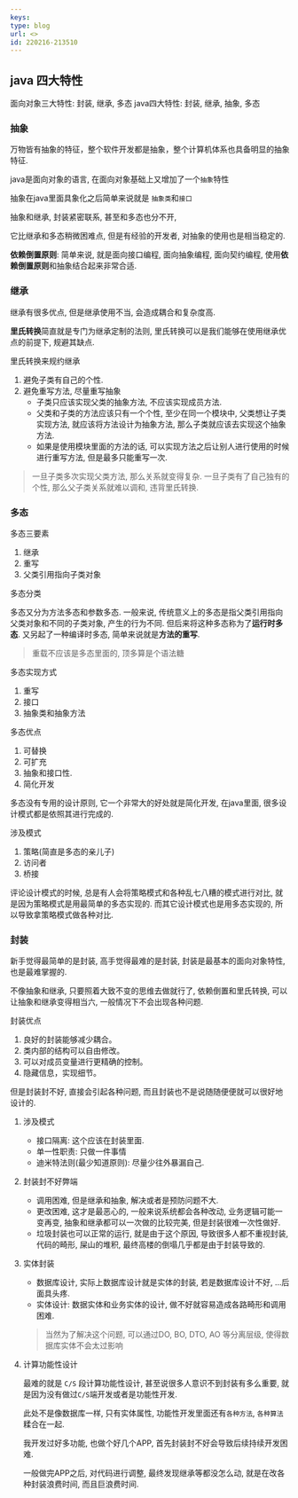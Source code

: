 ```yaml
---
keys: 
type: blog
url: <>
id: 220216-213510
---
```


## java 四大特性

面向对象三大特性: 封装, 继承, 多态
java四大特性: 封装, 继承, 抽象, 多态

### 抽象

万物皆有抽象的特征，整个软件开发都是抽象，整个计算机体系也具备明显的抽象特征.

java是面向对象的语言, 在面向对象基础上又增加了一个`抽象`特性

抽象在java里面具象化之后简单来说就是 `抽象类`和`接口`

抽象和继承, 封装紧密联系, 甚至和多态也分不开, 

它比继承和多态稍微困难点, 但是有经验的开发者, 对抽象的使用也是相当稳定的.

**依赖倒置原则**: 简单来说, 就是面向接口编程, 面向抽象编程, 面向契约编程, 使用**依赖倒置原则**和抽象结合起来非常合适.

### 继承

继承有很多优点, 但是继承使用不当, 会造成耦合和复杂度高.

**里氏转换**简直就是专门为继承定制的法则, 里氏转换可以是我们能够在使用继承优点的前提下, 规避其缺点.

里氏转换来规约继承

1. 避免子类有自己的个性.
2. 避免重写方法, 尽量重写抽象
   - 子类只应该实现父类的抽象方法, 不应该实现成员方法.
   - 父类和子类的方法应该只有一个个性, 至少在同一个模块中, 父类想让子类实现方法, 就应该将方法设计为抽象方法, 那么子类就应该去实现这个抽象方法.
   - 如果是使用模块里面的方法的话, 可以实现方法之后让别人进行使用的时候进行重写方法, 但是最多只能重写一次.

> 一旦子类多次实现父类方法, 那么关系就变得复杂.
> 一旦子类有了自己独有的个性, 那么父子类关系就难以调和, 违背里氏转换.

### 多态

多态三要素

   1. 继承
   2. 重写
   3. 父类引用指向子类对象

多态分类

   多态又分为方法多态和参数多态.
   一般来说, 传统意义上的多态是指父类引用指向父类对象和不同的子类对象, 产生的行为不同.
   但后来将这种多态称为了**运行时多态**.
   又另起了一种编译时多态, 简单来说就是**方法的重写**.

   > 重载不应该是多态里面的, 顶多算是个语法糖

多态实现方式

   1. 重写
   2. 接口
   3. 抽象类和抽象方法

多态优点

   1. 可替换
   2. 可扩充
   3. 抽象和接口性.
   4. 简化开发

多态没有专用的设计原则, 它一个非常大的好处就是简化开发, 在java里面, 很多设计模式都是依照其进行完成的.

涉及模式

   1. 策略(简直是多态的亲儿子)
   2. 访问者
   3. 桥接

   评论设计模式的时候, 总是有人会将策略模式和各种乱七八糟的模式进行对比, 就是因为策略模式是用最简单的多态实现的. 而其它设计模式也是用多态实现的, 所以导致拿策略模式做各种对比.

### 封装

新手觉得最简单的是封装, 高手觉得最难的是封装, 封装是最基本的面向对象特性, 也是最难掌握的.

不像抽象和继承, 只要照着大致不变的思维去做就行了, 依赖倒置和里氏转换, 可以让抽象和继承变得相当六, 一般情况下不会出现各种问题.

封装优点

   1. 良好的封装能够减少耦合。
   2. 类内部的结构可以自由修改。
   3. 可以对成员变量进行更精确的控制。
   4. 隐藏信息，实现细节。

但是封装封不好, 直接会引起各种问题, 而且封装也不是说随随便便就可以很好地设计的.

1. 涉及模式

   - 接口隔离: 这个应该在封装里面.
   - 单一性职责: 只做一件事情
   - 迪米特法则(最少知道原则): 尽量少往外暴漏自己.

2. 封装封不好弊端

   - 调用困难, 但是继承和抽象, 解决或者是预防问题不大.
   - 更改困难, 这才是最恶心的, 一般来说系统都会各种改动, 业务逻辑可能一变再变, 抽象和继承都可以一次做的比较完美, 但是封装很难一次性做好.
   - 垃圾封装也可以正常的运行, 就是由于这个原因, 导致很多人都不重视封装, 代码的畸形, 屎山的堆积, 最终高楼的倒塌几乎都是由于封装导致的.

3. 实体封装
   - 数据库设计, 实际上数据库设计就是实体的封装, 若是数据库设计不好, ...后面具头疼.
   - 实体设计: 数据实体和业务实体的设计, 做不好就容易造成各路畸形和调用困难.
  
   > 当然为了解决这个问题, 可以通过DO, BO, DTO, AO 等分离层级, 使得数据库实体不会太过影响

4. 计算功能性设计

   最难的就是 `C/S` 段计算功能性设计, 甚至说很多人意识不到封装有多么重要, 就是因为没有做过`C/S`端开发或者是功能性开发.

   此处不是像数据库一样, 只有实体属性, 功能性开发里面还有`各种方法`, `各种算法`糅合在一起.

   我开发过好多功能, 也做个好几个APP, 首先封装封不好会导致后续持续开发困难.
   
   一般做完APP之后, 对代码进行调整, 最终发现继承等都没怎么动, 就是在改各种封装浪费时间, 而且巨浪费时间.
